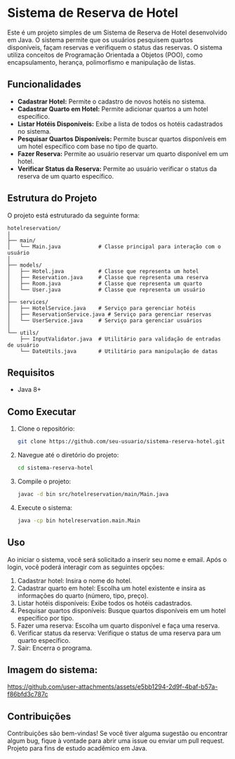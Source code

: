 # Sistema de Reserva de Hotel

Este é um projeto simples de um Sistema de Reserva de Hotel desenvolvido em Java. O sistema permite que os usuários pesquisem quartos disponíveis, façam reservas e verifiquem o status das reservas. O sistema utiliza conceitos de Programação Orientada a Objetos (POO), como encapsulamento, herança, polimorfismo e manipulação de listas.

## Funcionalidades

- **Cadastrar Hotel:** Permite o cadastro de novos hotéis no sistema.
- **Cadastrar Quarto em Hotel:** Permite adicionar quartos a um hotel específico.
- **Listar Hotéis Disponíveis:** Exibe a lista de todos os hotéis cadastrados no sistema.
- **Pesquisar Quartos Disponíveis:** Permite buscar quartos disponíveis em um hotel específico com base no tipo de quarto.
- **Fazer Reserva:** Permite ao usuário reservar um quarto disponível em um hotel.
- **Verificar Status da Reserva:** Permite ao usuário verificar o status da reserva de um quarto específico.

## Estrutura do Projeto

O projeto está estruturado da seguinte forma:

```plaintext
hotelreservation/
│
├── main/
│   └── Main.java            # Classe principal para interação com o usuário
│
├── models/
│   ├── Hotel.java           # Classe que representa um hotel
│   ├── Reservation.java     # Classe que representa uma reserva
│   ├── Room.java            # Classe que representa um quarto
│   └── User.java            # Classe que representa um usuário
│
├── services/
│   ├── HotelService.java    # Serviço para gerenciar hotéis
│   ├── ReservationService.java # Serviço para gerenciar reservas
│   └── UserService.java     # Serviço para gerenciar usuários
│
└── utils/
    ├── InputValidator.java  # Utilitário para validação de entradas de usuário
    └── DateUtils.java       # Utilitário para manipulação de datas
```

## Requisitos

- Java 8+

## Como Executar

1. Clone o repositório:

    ```bash
    git clone https://github.com/seu-usuario/sistema-reserva-hotel.git
    ```

2. Navegue até o diretório do projeto:

    ```bash
    cd sistema-reserva-hotel
    ```

3. Compile o projeto:

    ```bash
    javac -d bin src/hotelreservation/main/Main.java
    ```

4. Execute o sistema:

    ```bash
    java -cp bin hotelreservation.main.Main
    ```
## Uso
Ao iniciar o sistema, você será solicitado a inserir seu nome e email. Após o login, você poderá interagir com as seguintes opções:

1. Cadastrar hotel: Insira o nome do hotel.
2. Cadastrar quarto em hotel: Escolha um hotel existente e insira as informações do quarto (número, tipo, preço).
3. Listar hotéis disponíveis: Exibe todos os hotéis cadastrados.
4. Pesquisar quartos disponíveis: Busque quartos disponíveis em um hotel específico por tipo.
5. Fazer uma reserva: Escolha um quarto disponível e faça uma reserva.
6. Verificar status da reserva: Verifique o status de uma reserva para um quarto específico.
7. Sair: Encerra o programa.

## Imagem do sistema:

https://github.com/user-attachments/assets/e5bb1294-2d9f-4baf-b57a-f86bfd3c787c

## Contribuições
Contribuições são bem-vindas! Se você tiver alguma sugestão ou encontrar algum bug, fique à vontade para abrir uma issue ou enviar um pull request. Projeto para fins de estudo acadêmico em Java.

